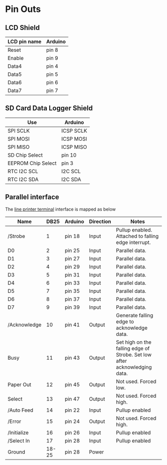 # Pin Outs

## LCD Shield

| LCD pin name | Arduino |
|--------------|---------|
| Reset        | pin 8   |
| Enable       | pin 9   |
| Data4        | pin 4   |
| Data5        | pin 5   |
| Data6        | pin 6   |
| Data7        | pin 7   |

## SD Card Data Logger Shield

| Use                 | Arduino   |
|---------------------|-----------|
| SPI SCLK            | ICSP SCLK |
| SPI MOSI            | ICSP MOSI |
| SPI MISO            | ICSP MISO |
| SD Chip Select      | pin 10    |
| EEPROM Chip Select  | pin 3     |
| RTC I2C SCL         | I2C SCL   |
| RTC I2C SDA         | I2C SDA   |

## Parallel interface

The [line printer terminal](LinePrinterPort.md) interface is mapped as below

| Name         | DB25  | Arduino | Direction |Notes                                                                      |
|--------------|-------|---------|-----------|---------------------------------------------------------------------------|
| /Strobe      | 1     | pin 18  | Input     | Pullup enabled. Attached to falling edge interrupt.                       |
| D0           | 2     | pin 25  | Input     | Parallel data.                                                            |
| D1           | 3     | pin 27  | Input     | Parallel data.                                                            |
| D2           | 4     | pin 29  | Input     | Parallel data.                                                            |
| D3           | 5     | pin 31  | Input     | Parallel data.                                                            |
| D4           | 6     | pin 33  | Input     | Parallel data.                                                            |
| D5           | 7     | pin 35  | Input     | Parallel data.                                                            |
| D6           | 8     | pin 37  | Input     | Parallel data.                                                            |
| D7           | 9     | pin 39  | Input     | Parallel data.                                                            |
| /Acknowledge | 10    | pin 41  | Output    | Generate falling edge to acknowledge data.                                |
| Busy         | 11    | pin 43  | Output    | Set high on the falling edge of Strobe. Set low after acknowledging data. |
| Paper Out    | 12    | pin 45  | Output    | Not used. Forced low.                                                     |
| Select       | 13    | pin 47  | Output    | Not used. Forced high.                                                    |
| /Auto Feed   | 14    | pin 22  | Input     | Pullup enabled                                                            |
| /Error       | 15    | pin 24  | Output    | Not used. Forced high.                                                    |
| /Initialize  | 16    | pin 26  | Input     | Pullup enabled                                                            |
| /Select In   | 17    | pin 28  | Input     | Pullup enabled                                                            |
| Ground       | 18-25 | pin 28  | Power     |                                                                           |
